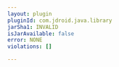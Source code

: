 ```yaml
---
layout: plugin
pluginId: com.jdroid.java.library
jarSha1: INVALID
isJarAvailable: false
error: NONE
violations: []

---
```

